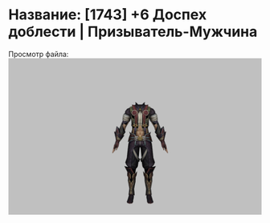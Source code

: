 # Название: [1743] +6 Доспех доблести | Призыватель-Мужчина

Просмотр файла:
![p080003.png](p080003.png)
